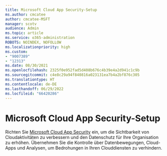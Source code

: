 ```yaml
---
title: Microsoft Cloud App Security-Setup
ms.author: cmcatee
author: cmcatee-MSFT
manager: scotv
audience: Admin
ms.topic: article
ms.service: o365-administration
ROBOTS: NOINDEX, NOFOLLOW
ms.localizationpriority: high
ms.custom:
- "9007389"
- "12313"
ms.date: 08/30/2021
ms.openlocfilehash: 2325f0e952fad5d408b676c4b39e4a2d941c1c9b
ms.sourcegitcommit: c4e8c29a94f840816a023131ea7b4a2bf876c305
ms.translationtype: HT
ms.contentlocale: de-DE
ms.lasthandoff: 06/29/2022
ms.locfileid: "66420286"
---
```

# <a name="microsoft-cloud-app-security-setup"></a>Microsoft Cloud App Security-Setup

Richten Sie [Microsoft Cloud App Security](https://aka.ms/cloudappsecuritysetup) ein, um die Sichtbarkeit von Cloudaktivitäten zu verbessern und den Datenschutz für Ihre Organisation zu erhöhen. Übernehmen Sie die Kontrolle über Datenbewegungen, Cloud-Apps und Analysen, um Bedrohungen in Ihren Clouddiensten zu verhindern.

